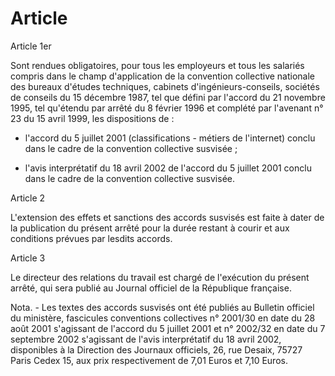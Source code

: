 # Article

  
 Article 1er  
  
 Sont rendues obligatoires, pour tous les employeurs et tous les salariés compris dans le champ d'application de la convention collective nationale des bureaux d'études techniques, cabinets d'ingénieurs-conseils, sociétés de conseils du 15 décembre 1987, tel que défini par l'accord du 21 novembre 1995, tel qu'étendu par arrêté du 8 février 1996 et complété par l'avenant n° 23 du 15 avril 1999, les dispositions de :  
  
 - l'accord du 5 juillet 2001 (classifications - métiers de l'internet) conclu dans le cadre de la convention collective susvisée ;  
  
 - l'avis interprétatif du 18 avril 2002 de l'accord du 5 juillet 2001 conclu dans le cadre de la convention collective susvisée.  
  
 Article 2  
  
 L'extension des effets et sanctions des accords susvisés est faite à dater de la publication du présent arrêté pour la durée restant à courir et aux conditions prévues par lesdits accords.  
  
 Article 3  
  
 Le directeur des relations du travail est chargé de l'exécution du présent arrêté, qui sera publié au Journal officiel de la République française.  
  
 Nota. - Les textes des accords susvisés ont été publiés au Bulletin officiel du ministère, fascicules conventions collectives n° 2001/30 en date du 28 août 2001 s'agissant de l'accord du 5 juillet 2001 et n° 2002/32 en date du 7 septembre 2002 s'agissant de l'avis interprétatif du 18 avril 2002, disponibles à la Direction des Journaux officiels, 26, rue Desaix, 75727 Paris Cedex 15, aux prix respectivement de 7,01 Euros et 7,10 Euros.  
  
  

